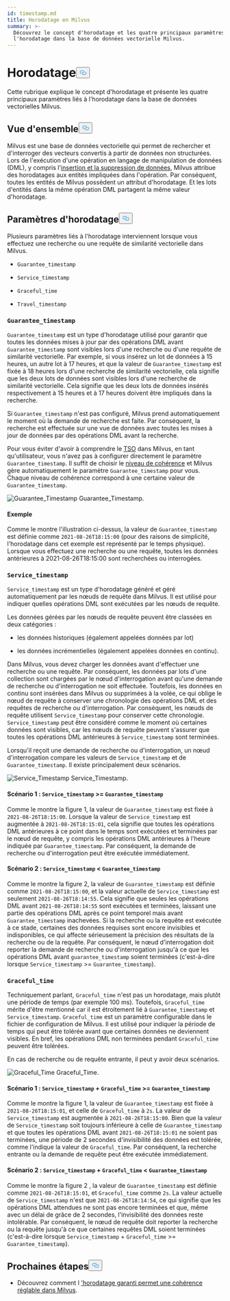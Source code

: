 ```yaml
---
id: timestamp.md
title: Horodatage en Milvus
summary: >-
  Découvrez le concept d'horodatage et les quatre principaux paramètres liés à
  l'horodatage dans la base de données vectorielle Milvus.
---
```

<h1 id="Timestamp" class="common-anchor-header">Horodatage<button data-href="#Timestamp" class="anchor-icon" translate="no">
      <svg translate="no"
        aria-hidden="true"
        focusable="false"
        height="20"
        version="1.1"
        viewBox="0 0 16 16"
        width="16"
      >
        <path
          fill="#0092E4"
          fill-rule="evenodd"
          d="M4 9h1v1H4c-1.5 0-3-1.69-3-3.5S2.55 3 4 3h4c1.45 0 3 1.69 3 3.5 0 1.41-.91 2.72-2 3.25V8.59c.58-.45 1-1.27 1-2.09C10 5.22 8.98 4 8 4H4c-.98 0-2 1.22-2 2.5S3 9 4 9zm9-3h-1v1h1c1 0 2 1.22 2 2.5S13.98 12 13 12H9c-.98 0-2-1.22-2-2.5 0-.83.42-1.64 1-2.09V6.25c-1.09.53-2 1.84-2 3.25C6 11.31 7.55 13 9 13h4c1.45 0 3-1.69 3-3.5S14.5 6 13 6z"
        ></path>
      </svg>
    </button></h1><p>Cette rubrique explique le concept d'horodatage et présente les quatre principaux paramètres liés à l'horodatage dans la base de données vectorielles Milvus.</p>
<h2 id="Overview" class="common-anchor-header">Vue d'ensemble<button data-href="#Overview" class="anchor-icon" translate="no">
      <svg translate="no"
        aria-hidden="true"
        focusable="false"
        height="20"
        version="1.1"
        viewBox="0 0 16 16"
        width="16"
      >
        <path
          fill="#0092E4"
          fill-rule="evenodd"
          d="M4 9h1v1H4c-1.5 0-3-1.69-3-3.5S2.55 3 4 3h4c1.45 0 3 1.69 3 3.5 0 1.41-.91 2.72-2 3.25V8.59c.58-.45 1-1.27 1-2.09C10 5.22 8.98 4 8 4H4c-.98 0-2 1.22-2 2.5S3 9 4 9zm9-3h-1v1h1c1 0 2 1.22 2 2.5S13.98 12 13 12H9c-.98 0-2-1.22-2-2.5 0-.83.42-1.64 1-2.09V6.25c-1.09.53-2 1.84-2 3.25C6 11.31 7.55 13 9 13h4c1.45 0 3-1.69 3-3.5S14.5 6 13 6z"
        ></path>
      </svg>
    </button></h2><p>Milvus est une base de données vectorielle qui permet de rechercher et d'interroger des vecteurs convertis à partir de données non structurées. Lors de l'exécution d'une opération en langage de manipulation de données (DML), y compris l'<a href="https://milvus.io/docs/v2.1.x/data_processing.md">insertion et la suppression de données</a>, Milvus attribue des horodatages aux entités impliquées dans l'opération. Par conséquent, toutes les entités de Milvus possèdent un attribut d'horodatage. Et les lots d'entités dans la même opération DML partagent la même valeur d'horodatage.</p>
<h2 id="Timestamp-parameters" class="common-anchor-header">Paramètres d'horodatage<button data-href="#Timestamp-parameters" class="anchor-icon" translate="no">
      <svg translate="no"
        aria-hidden="true"
        focusable="false"
        height="20"
        version="1.1"
        viewBox="0 0 16 16"
        width="16"
      >
        <path
          fill="#0092E4"
          fill-rule="evenodd"
          d="M4 9h1v1H4c-1.5 0-3-1.69-3-3.5S2.55 3 4 3h4c1.45 0 3 1.69 3 3.5 0 1.41-.91 2.72-2 3.25V8.59c.58-.45 1-1.27 1-2.09C10 5.22 8.98 4 8 4H4c-.98 0-2 1.22-2 2.5S3 9 4 9zm9-3h-1v1h1c1 0 2 1.22 2 2.5S13.98 12 13 12H9c-.98 0-2-1.22-2-2.5 0-.83.42-1.64 1-2.09V6.25c-1.09.53-2 1.84-2 3.25C6 11.31 7.55 13 9 13h4c1.45 0 3-1.69 3-3.5S14.5 6 13 6z"
        ></path>
      </svg>
    </button></h2><p>Plusieurs paramètres liés à l'horodatage interviennent lorsque vous effectuez une recherche ou une requête de similarité vectorielle dans Milvus.</p>
<ul>
<li><p><code translate="no">Guarantee_timestamp</code></p></li>
<li><p><code translate="no">Service_timestamp</code></p></li>
<li><p><code translate="no">Graceful_time</code></p></li>
<li><p><code translate="no">Travel_timestamp</code></p></li>
</ul>
<h3 id="Guaranteetimestamp" class="common-anchor-header"><code translate="no">Guarantee_timestamp</code></h3><p><code translate="no">Guarantee_timestamp</code> est un type d'horodatage utilisé pour garantir que toutes les données mises à jour par des opérations DML avant <code translate="no">Guarantee_timestamp</code> sont visibles lors d'une recherche ou d'une requête de similarité vectorielle. Par exemple, si vous insérez un lot de données à 15 heures, un autre lot à 17 heures, et que la valeur de <code translate="no">Guarantee_timestamp</code> est fixée à 18 heures lors d'une recherche de similarité vectorielle, cela signifie que les deux lots de données sont visibles lors d'une recherche de similarité vectorielle. Cela signifie que les deux lots de données insérés respectivement à 15 heures et à 17 heures doivent être impliqués dans la recherche.</p>
<p>Si <code translate="no">Guarantee_timestamp</code> n'est pas configuré, Milvus prend automatiquement le moment où la demande de recherche est faite. Par conséquent, la recherche est effectuée sur une vue de données avec toutes les mises à jour de données par des opérations DML avant la recherche.</p>
<p>Pour vous éviter d'avoir à comprendre le <a href="https://github.com/milvus-io/milvus/blob/master/docs/design_docs/20211214-milvus_hybrid_ts.md">TSO</a> dans Milvus, en tant qu'utilisateur, vous n'avez pas à configurer directement le paramètre <code translate="no">Guarantee_timestamp</code>. Il suffit de choisir le <a href="https://milvus.io/docs/v2.1.x/consistency.md">niveau de cohérence</a> et Milvus gère automatiquement le paramètre <code translate="no">Guarantee_timestamp</code> pour vous. Chaque niveau de cohérence correspond à une certaine valeur de <code translate="no">Guarantee_timestamp</code>.</p>
<p>
  
   <span class="img-wrapper"> <img translate="no" src="/docs/v2.5.x/assets/Guarantee_Timestamp.png" alt="Guarantee_Timestamp" class="doc-image" id="guarantee_timestamp" />
   </span> <span class="img-wrapper"> <span>Guarantee_Timestamp</span>. </span></p>
<h4 id="Example" class="common-anchor-header">Exemple</h4><p>Comme le montre l'illustration ci-dessus, la valeur de <code translate="no">Guarantee_timestamp</code> est définie comme <code translate="no">2021-08-26T18:15:00</code> (pour des raisons de simplicité, l'horodatage dans cet exemple est représenté par le temps physique). Lorsque vous effectuez une recherche ou une requête, toutes les données antérieures à 2021-08-26T18:15:00 sont recherchées ou interrogées.</p>
<h3 id="Servicetimestamp" class="common-anchor-header"><code translate="no">Service_timestamp</code></h3><p><code translate="no">Service_timestamp</code> est un type d'horodatage généré et géré automatiquement par les nœuds de requête dans Milvus. Il est utilisé pour indiquer quelles opérations DML sont exécutées par les nœuds de requête.</p>
<p>Les données gérées par les nœuds de requête peuvent être classées en deux catégories :</p>
<ul>
<li><p>les données historiques (également appelées données par lot)</p></li>
<li><p>les données incrémentielles (également appelées données en continu).</p></li>
</ul>
<p>Dans Milvus, vous devez charger les données avant d'effectuer une recherche ou une requête. Par conséquent, les données par lots d'une collection sont chargées par le nœud d'interrogation avant qu'une demande de recherche ou d'interrogation ne soit effectuée. Toutefois, les données en continu sont insérées dans Milvus ou supprimées à la volée, ce qui oblige le nœud de requête à conserver une chronologie des opérations DML et des requêtes de recherche ou d'interrogation. Par conséquent, les nœuds de requête utilisent <code translate="no">Service_timestamp</code> pour conserver cette chronologie. <code translate="no">Service_timestamp</code> peut être considéré comme le moment où certaines données sont visibles, car les nœuds de requête peuvent s'assurer que toutes les opérations DML antérieures à <code translate="no">Service_timestamp</code> sont terminées.</p>
<p>Lorsqu'il reçoit une demande de recherche ou d'interrogation, un nœud d'interrogation compare les valeurs de <code translate="no">Service_timestamp</code> et de <code translate="no">Guarantee_timestamp</code>. Il existe principalement deux scénarios.</p>
<p>
  
   <span class="img-wrapper"> <img translate="no" src="/docs/v2.5.x/assets/Service_Timestamp.png" alt="Service_Timestamp" class="doc-image" id="service_timestamp" />
   </span> <span class="img-wrapper"> <span>Service_Timestamp</span>. </span></p>
<h4 id="Scenario-1-Servicetimestamp--Guaranteetimestamp" class="common-anchor-header">Scénario 1 : <code translate="no">Service_timestamp</code> &gt;= <code translate="no">Guarantee_timestamp</code></h4><p>Comme le montre la figure 1, la valeur de <code translate="no">Guarantee_timestamp</code> est fixée à <code translate="no">2021-08-26T18:15:00</code>. Lorsque la valeur de <code translate="no">Service_timestamp</code> est augmentée à <code translate="no">2021-08-26T18:15:01</code>, cela signifie que toutes les opérations DML antérieures à ce point dans le temps sont exécutées et terminées par le nœud de requête, y compris les opérations DML antérieures à l'heure indiquée par <code translate="no">Guarantee_timestamp</code>. Par conséquent, la demande de recherche ou d'interrogation peut être exécutée immédiatement.</p>
<h4 id="Scenario-2-Servicetimestamp--Guaranteetimestamp" class="common-anchor-header">Scénario 2 : <code translate="no">Service_timestamp</code> &lt; <code translate="no">Guarantee_timestamp</code></h4><p>Comme le montre la figure 2, la valeur de <code translate="no">Guarantee_timestamp</code> est définie comme <code translate="no">2021-08-26T18:15:00</code>, et la valeur actuelle de <code translate="no">Service_timestamp</code> est seulement <code translate="no">2021-08-26T18:14:55</code>. Cela signifie que seules les opérations DML avant <code translate="no">2021-08-26T18:14:55</code> sont exécutées et terminées, laissant une partie des opérations DML après ce point temporel mais avant <code translate="no">Guarantee_timestamp</code> inachevées. Si la recherche ou la requête est exécutée à ce stade, certaines des données requises sont encore invisibles et indisponibles, ce qui affecte sérieusement la précision des résultats de la recherche ou de la requête. Par conséquent, le nœud d'interrogation doit reporter la demande de recherche ou d'interrogation jusqu'à ce que les opérations DML avant <code translate="no">guarantee_timestamp</code> soient terminées (c'est-à-dire lorsque <code translate="no">Service_timestamp</code> &gt;= <code translate="no">Guarantee_timestamp</code>).</p>
<h3 id="Gracefultime" class="common-anchor-header"><code translate="no">Graceful_time</code></h3><p>Techniquement parlant, <code translate="no">Graceful_time</code> n'est pas un horodatage, mais plutôt une période de temps (par exemple 100 ms). Toutefois, <code translate="no">Graceful_time</code> mérite d'être mentionné car il est étroitement lié à <code translate="no">Guarantee_timestamp</code> et <code translate="no">Service_timestamp</code>. <code translate="no">Graceful_time</code> est un paramètre configurable dans le fichier de configuration de Milvus. Il est utilisé pour indiquer la période de temps qui peut être tolérée avant que certaines données ne deviennent visibles. En bref, les opérations DML non terminées pendant <code translate="no">Graceful_time</code> peuvent être tolérées.</p>
<p>En cas de recherche ou de requête entrante, il peut y avoir deux scénarios.</p>
<p>
  
   <span class="img-wrapper"> <img translate="no" src="/docs/v2.5.x/assets/Graceful_Time.png" alt="Graceful_Time" class="doc-image" id="graceful_time" />
   </span> <span class="img-wrapper"> <span>Graceful_Time</span>. </span></p>
<h4 id="Scenario-1-Servicetimestamp--+--Gracefultime--Guaranteetimestamp" class="common-anchor-header">Scénario 1 : <code translate="no">Service_timestamp</code> + <code translate="no">Graceful_time</code> &gt;= <code translate="no">Guarantee_timestamp</code></h4><p>Comme le montre la figure 1, la valeur de <code translate="no">Guarantee_timestamp</code> est fixée à <code translate="no">2021-08-26T18:15:01</code>, et celle de <code translate="no">Graceful_time</code> à <code translate="no">2s</code>. La valeur de <code translate="no">Service_timestamp</code> est augmentée à <code translate="no">2021-08-26T18:15:00</code>. Bien que la valeur de <code translate="no">Service_timestamp</code> soit toujours inférieure à celle de <code translate="no">Guarantee_timestamp</code> et que toutes les opérations DML avant <code translate="no">2021-08-26T18:15:01</code> ne soient pas terminées, une période de 2 secondes d'invisibilité des données est tolérée, comme l'indique la valeur de <code translate="no">Graceful_time</code>. Par conséquent, la recherche entrante ou la demande de requête peut être exécutée immédiatement.</p>
<h4 id="Scenario-2-Servicetimestamp--+--Gracefultime--Guaranteetimestamp" class="common-anchor-header">Scénario 2 : <code translate="no">Service_timestamp</code> + <code translate="no">Graceful_time</code> &lt; <code translate="no">Guarantee_timestamp</code></h4><p>Comme le montre la figure 2 , la valeur de <code translate="no">Guarantee_timestamp</code> est définie comme <code translate="no">2021-08-26T18:15:01</code>, et <code translate="no">Graceful_time</code> comme <code translate="no">2s</code>. La valeur actuelle de <code translate="no">Service_timestamp</code> n'est que <code translate="no">2021-08-26T18:14:54</code>, ce qui signifie que les opérations DML attendues ne sont pas encore terminées et que, même avec un délai de grâce de 2 secondes, l'invisibilité des données reste intolérable. Par conséquent, le nœud de requête doit reporter la recherche ou la requête jusqu'à ce que certaines requêtes DML soient terminées (c'est-à-dire lorsque <code translate="no">Service_timestamp</code> + <code translate="no">Graceful_time</code> &gt;= <code translate="no">Guarantee_timestamp</code>).</p>
<h2 id="Whats-next" class="common-anchor-header">Prochaines étapes<button data-href="#Whats-next" class="anchor-icon" translate="no">
      <svg translate="no"
        aria-hidden="true"
        focusable="false"
        height="20"
        version="1.1"
        viewBox="0 0 16 16"
        width="16"
      >
        <path
          fill="#0092E4"
          fill-rule="evenodd"
          d="M4 9h1v1H4c-1.5 0-3-1.69-3-3.5S2.55 3 4 3h4c1.45 0 3 1.69 3 3.5 0 1.41-.91 2.72-2 3.25V8.59c.58-.45 1-1.27 1-2.09C10 5.22 8.98 4 8 4H4c-.98 0-2 1.22-2 2.5S3 9 4 9zm9-3h-1v1h1c1 0 2 1.22 2 2.5S13.98 12 13 12H9c-.98 0-2-1.22-2-2.5 0-.83.42-1.64 1-2.09V6.25c-1.09.53-2 1.84-2 3.25C6 11.31 7.55 13 9 13h4c1.45 0 3-1.69 3-3.5S14.5 6 13 6z"
        ></path>
      </svg>
    </button></h2><ul>
<li>Découvrez comment l <a href="/docs/fr/consistency.md">'horodatage garanti permet une cohérence réglable dans Milvus</a>.</li>
</ul>
